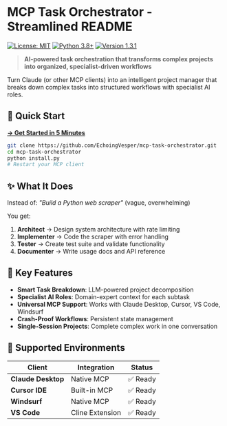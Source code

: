 # MCP Task Orchestrator - Streamlined README

[![License: MIT](https://img.shields.io/badge/License-MIT-blue.svg)](https://opensource.org/licenses/MIT)
[![Python 3.8+](https://img.shields.io/badge/python-3.8+-blue.svg)](https://www.python.org/downloads/)
[![Version 1.3.1](https://img.shields.io/badge/version-1.3.1-green.svg)](https://github.com/EchoingVesper/mcp-task-orchestrator/releases/tag/v1.3.1)

> **AI-powered task orchestration that transforms complex projects into organized, specialist-driven workflows**

Turn Claude (or other MCP clients) into an intelligent project manager that breaks down complex tasks into structured workflows with specialist AI roles.

## 🚀 Quick Start

**[→ Get Started in 5 Minutes](QUICK_START.md)**

```bash
git clone https://github.com/EchoingVesper/mcp-task-orchestrator.git
cd mcp-task-orchestrator
python install.py
# Restart your MCP client
```

## ✨ What It Does

Instead of: *"Build a Python web scraper"* (vague, overwhelming)

You get: 
1. **Architect** → Design system architecture with rate limiting
2. **Implementer** → Code the scraper with error handling  
3. **Tester** → Create test suite and validate functionality
4. **Documenter** → Write usage docs and API reference

## 🎯 Key Features

- **Smart Task Breakdown**: LLM-powered project decomposition
- **Specialist AI Roles**: Domain-expert context for each subtask  
- **Universal MCP Support**: Works with Claude Desktop, Cursor, VS Code, Windsurf
- **Crash-Proof Workflows**: Persistent state management
- **Single-Session Projects**: Complete complex work in one conversation

## 🔧 Supported Environments

| Client | Integration | Status |
|--------|-------------|--------|
| **Claude Desktop** | Native MCP | ✅ Ready |
| **Cursor IDE** | Built-in MCP | ✅ Ready |
| **Windsurf** | Native MCP | ✅ Ready |
| **VS Code** | Cline Extension | ✅ Ready |
